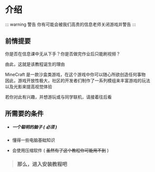 # 介绍

::: warning 警告
你有可能会被我们高贵的信息老师关闭游戏并警告
:::

## 前情提要

你是否在信息课中无从下手？你是否做完作业后只能刷视频？

由此，这就是该教程诞生的理由

MineCraft 是一款沙盒类游戏，在这个游戏中你可以随心所欲创造任何事物<br>因此，游戏开放性极大，社区的开发者们制作了一系列模组来丰富游戏的玩法<br>以及光影来提高视觉体验

若你对此有兴趣，并想游玩或与同学联机，请接着往后看

## 所需要的条件

- ##### 一个聪明的脑子 ( 必须 )

- 懂得一些电脑基础知识

- 会使用压缩软件 ( ~~虽然有了这个教程你可能用不到~~ )

> ### 那么，进入安装教程吧
